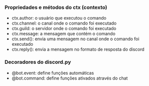 ### Propriedades e métodos do ctx (contexto)
- ctx.author: o usuário que executou o comando
- ctx.channel: o canal onde o comando foi executado
- ctx.guild: o servidor onde o comando foi executado
- ctx.message: a mensagem que contém o comando
- ctx.send(): envia uma mensagem no canal onde o comando foi executado
- ctx.reply(): envia a mensagem no formato de resposta do discord

### Decoradores do discord.py
- @bot.event: define funções automáticas
- @bot.command: define funções ativados através do chat